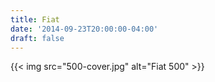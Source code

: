 ```yaml
---
title: Fiat
date: '2014-09-23T20:00:00-04:00'
draft: false
---
```


{{< img src="500-cover.jpg" alt="Fiat 500" >}}